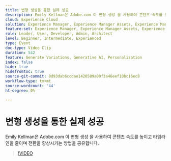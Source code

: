 ```yaml
---
title: 변형 생성을 통한 실제 성공
description: Emily Kellman은 Adobe.com 이 변형 생성 을 사용하여 콘텐츠 속도를 높이고 타임라인을 줄이며 전환을 향상시키는 방법을 공유합니다.
cloud: Experience Cloud
solution: Experience Manager, Experience Manager Assets, Experience Manager Forms, Experience Manager Sites, Sensei
feature-set: Experience Manager, Experience Manager Assets, Experience Manager Forms, Experience Manager Sites
role: Leader, User, Developer, Admin, Architect
level: Beginner, Intermediate, Experienced
type: Event
doc-type: Video Clip
duration: 542
feature: Generate Variations, Generative AI, Personalization
index: false
hide: true
hidefromtoc: true
source-git-commit: 0d93dab6ccdae1420589a00f3a46eef10bc16ec8
workflow-type: tm+mt
source-wordcount: '44'
ht-degree: 0%

---
```



# 변형 생성을 통한 실제 성공

Emily Kellman은 Adobe.com 이 변형 생성 을 사용하여 콘텐츠 속도를 높이고 타임라인을 줄이며 전환을 향상시키는 방법을 공유합니다.

>[!VIDEO](https://video.tv.adobe.com/v/3462721/?learn=on&enablevpops&captions=kor)

